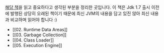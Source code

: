 [해당 책](https://m.yes24.com/Goods/Detail/3577335)을 읽고 중요하다고 생각된 부분을 정리한 곳입니다. 이 책은 Jdk  1.7 출시 이전에 발행된 상당히 오래된 책이기 때문에 최신 JVM의 내용을 담고 있진 않아 최신 내용과 비교하며 읽어야 합니다 :)
- [[02. Runtime Data Areas]]
- [[03. Garbage Collection]]
- [[04. Class Loader]]
- [[05. Execution Engine]]